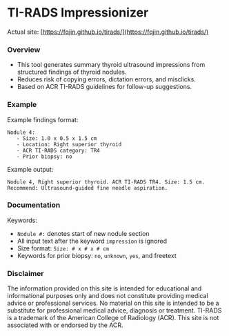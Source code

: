 # TI-RADS Impressionizer
Actual site: [https://fqjin.github.io/tirads/](https://fqjin.github.io/tirads/)

### Overview
* This tool generates summary thyroid ultrasound impressions from structured findings of thyroid nodules.
* Reduces risk of copying errors, dictation errors, and misclicks.
* Based on ACR TI-RADS guidelines for follow-up suggestions.

### Example
Example findings format:
```
Nodule 4:
   - Size: 1.0 x 0.5 x 1.5 cm
   - Location: Right superior thyroid
   - ACR TI-RADS category: TR4
   - Prior biopsy: no
```
Example output:
```
Nodule 4, Right superior thyroid. ACR TI-RADS TR4. Size: 1.5 cm. Recommend: Ultrasound-guided fine needle aspiration.
```

### Documentation
Keywords:
* `Nodule #:` denotes start of new nodule section
* All input text after the keyword `impression` is ignored
* Size format: `Size: # x # x # cm`
* Keywords for prior biopsy: `no`, `unknown`, `yes`, and freetext

### Disclaimer
The information provided on this site is intended for educational and informational purposes only and does not constitute providing medical advice or professional services.
No material on this site is intended to be a substitute for professional medical advice, diagnosis or treatment.
TI-RADS is a trademark of the American College of Radiology (ACR).
This site is not associated with or endorsed by the ACR.
